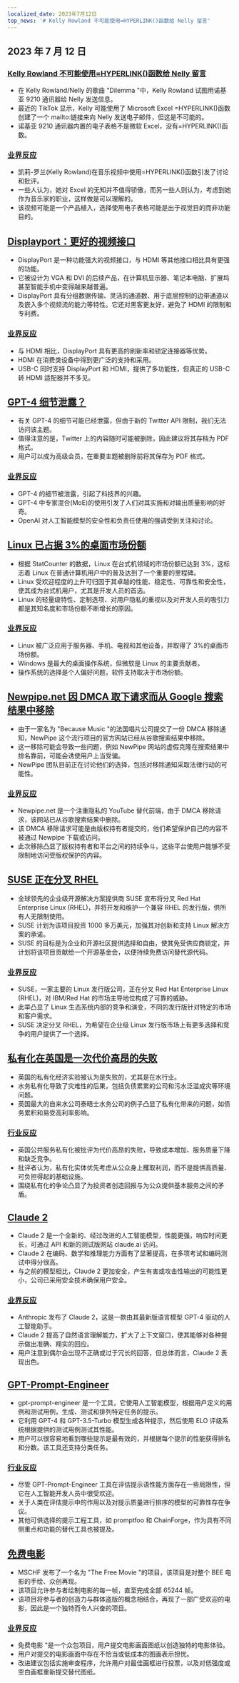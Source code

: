 ```yaml
---
localized_date: 2023年7月12日
top_news: '# Kelly Rowland 不可能使用=HYPERLINK()函数给 Nelly 留言'
---
```


## 2023 年 7 月 12 日

### [Kelly Rowland 不可能使用=HYPERLINK()函数给 Nelly 留言](https://blog.jgc.org/2023/07/unfortunately-kelly-rowland-couldnt.html)

- 在 Kelly Rowland/Nelly 的歌曲 "Dilemma "中，Kelly Rowland 试图用诺基亚 9210 通讯器给 Nelly 发送信息。
- 最近的 TikTok 显示，Kelly 可能使用了 Microsoft Excel =HYPERLINK()函数创建了一个 mailto:链接来向 Nelly 发送电子邮件，但这是不可能的。
- 诺基亚 9210 通讯器内置的电子表格不是微软 Excel，没有=HYPERLINK()函数。

### [业界反应](http://news.ycombinator.com/item?id=36686857)

- 凯莉-罗兰(Kelly Rowland)在音乐视频中使用=HYPERLINK()函数引发了讨论和批评。
- 一些人认为，她对 Excel 的无知并不值得骄傲，而另一些人则认为，考虑到她作为音乐家的职业，这样做是可以理解的。
- 该视频可能是一个产品植入，选择使用电子表格可能是出于视觉目的而非功能目的。

## [Displayport：更好的视频接口](https://hackaday.com/2023/07/11/displayport-a-better-video-interface/)

- DisplayPort 是一种功能强大的视频接口，与 HDMI 等其他接口相比具有更强的功能。
- 它被设计为 VGA 和 DVI 的后续产品，在计算机显示器、笔记本电脑、扩展坞甚至智能手机中变得越来越普遍。
- DisplayPort 具有分组数据传输、灵活的通道数、用于底层控制的边带通道以及嵌入多个视频流的能力等特性。它还对黑客更友好，避免了 HDMI 的限制和专利费。

### [业界反应](http://news.ycombinator.com/item?id=36681814)

- 与 HDMI 相比，DisplayPort 具有更高的刷新率和锁定连接器等优势。
- HDMI 在消费类设备中得到更广泛的支持和采用。
- USB-C 同时支持 DisplayPort 和 HDMI，提供了多功能性，但真正的 USB-C 转 HDMI 适配器并不多见。

## [GPT-4 细节泄露？](https://threadreaderapp.com/thread/1678545170508267522.html)

- 有关 GPT-4 的细节可能已经泄露，但由于新的 Twitter API 限制，我们无法访问该主题。
- 值得注意的是，Twitter 上的内容随时可能被删除，因此建议将其存档为 PDF 格式。
- 用户可以成为高级会员，在重要主题被删除前将其保存为 PDF 格式。

### [业界反应](http://news.ycombinator.com/item?id=36675934)

- GPT-4 的细节被泄露，引起了科技界的兴趣。
- GPT-4 中专家混合(MoE)的使用引发了人们对其实施和对输出质量影响的好奇。
- OpenAI 对人工智能模型的安全性和负责任使用的强调受到关注和讨论。

## [Linux 已占据 3%的桌面市场份额](https://linuxiac.com/linux-hits-3-percent-market-share/)

- 根据 StatCounter 的数据，Linux 在台式机领域的市场份额已达到 3%，这标志着 Linux 在普通计算机用户中的普及达到了一个重要的里程碑。
- Linux 受欢迎程度的上升可归因于其卓越的性能、稳定性、可靠性和安全性，使其成为台式机用户，尤其是开发人员的首选。
- Linux 的轻量级特性、定制选项、对用户隐私的重视以及对开发人员的吸引力都是其知名度和市场份额不断增长的原因。

### [业界反应](http://news.ycombinator.com/item?id=36676103)

- Linux 被广泛应用于服务器、手机、电视和其他设备，并取得了 3%的桌面市场份额。
- Windows 是最大的桌面操作系统，但微软是 Linux 的主要贡献者。
- 操作系统的选择是个人偏好问题，软件支持取决于市场份额。

## [Newpipe.net 因 DMCA 取下请求而从 Google 搜索结果中移除](https://newpipe.net/blog/pinned/announcement/newpipe-net-dmca-google-search/)

- 由于一家名为 "Because Music "的法国唱片公司提交了一份 DMCA 移除通知，NewPipe 这个流行项目的官方网站已经从谷歌搜索结果中移除。
- 这一移除可能会导致一些问题，例如 NewPipe 网站的虚假克隆在搜索结果中排名靠前，可能会诱使用户上当受骗。
- NewPipe 团队目前正在讨论他们的选择，包括对移除通知采取法律行动的可能性。

### [业界反应](http://news.ycombinator.com/item?id=36682509)

- Newpipe.net 是一个注重隐私的 YouTube 替代前端，由于 DMCA 移除请求，该网站已从谷歌搜索结果中删除。
- 该 DMCA 移除请求可能是由版权持有者提交的，他们希望保护自己的内容不被通过 Newpipe 下载或访问。
- 此次移除凸显了版权持有者和平台之间的持续争斗，这些平台使用户能够不受限制地访问受版权保护的内容。

## [SUSE 正在分叉 RHEL](https://www.suse.com/news/SUSE-Preserves-Choice-in-Enterprise-Linux/)

- 全球领先的企业级开源解决方案提供商 SUSE 宣布将分叉 Red Hat Enterprise Linux (RHEL)，并将开发和维护一个兼容 RHEL 的发行版，供所有人无限制使用。
- SUSE 计划为该项目投资 1000 多万美元，加强其对创新和支持 Linux 解决方案的承诺。
- SUSE 的目标是为企业和开源社区提供选择和自由，使其免受供应商锁定，并计划将该项目贡献给一个开源基金会，以便持续免费访问替代源代码。

### [业界反应](http://news.ycombinator.com/item?id=36678079)

- SUSE，一家主要的 Linux 发行版公司，正在分叉 Red Hat Enterprise Linux (RHEL)，对 IBM/Red Hat 的市场主导地位构成了可靠的威胁。
- 此举凸显了 Linux 生态系统内部的竞争和演变，不同的发行版针对特定的市场和客户需求。
- SUSE 决定分叉 RHEL，为希望在企业级 Linux 发行版市场上有更多选择和竞争的用户提供了一个选择。

## [私有化在英国是一次代价高昂的失败](https://www.economist.com/by-invitation/2023/07/10/mathew-lawrence-on-why-privatisation-has-been-a-costly-failure-in-britain)

- 英国的私有化经济实验被认为是失败的，尤其是在水行业。
- 水务私有化导致了灾难性的后果，包括负债累累的公司和污水泛滥成灾等环境问题。
- 英国最大的自来水公司泰晤士水务公司的例子凸显了私有化带来的问题，如债务累积和易受高利率影响。

### [行业反应](http://news.ycombinator.com/item?id=36678375)

- 英国公共服务私有化被批评为代价高昂的失败，导致成本增加、服务质量下降和缺乏竞争。
- 批评者认为，私有化实体优先考虑从公众身上攫取利润，而不是提供高质量、可负担得起的基础设施。
- 围绕私有化的争论凸显了为投资者创造回报与为公众提供基本服务之间的矛盾。

## [Claude 2](https://www.anthropic.com/index/claude-2)

- Claude 2 是一个全新的、经过改进的人工智能模型，性能更强，响应时间更长，可通过 API 和新的测试版网站 claude.ai 访问。
- Claude 2 在编码、数学和推理能力方面有了显著提高，在多项考试和编码测试中得分很高。
- 与之前的模型相比，Claude 2 更加安全，产生有害或攻击性输出的可能性更小，公司已采用安全技术确保用户安全。

### [业界反应](http://news.ycombinator.com/item?id=36680755)

- Anthropic 发布了 Claude 2，这是一款由其最新版语言模型 GPT-4 驱动的人工智能助手。
- Claude 2 提高了自然语言理解能力，扩大了上下文窗口，使其能够对各种提示做出准确、翔实的回应。
- 用户注意到偶尔会出现不正确或过于冗长的回答，但总体而言，Claude 2 表现出色。

## [GPT-Prompt-Engineer](https://github.com/mshumer/gpt-prompt-engineer)

- gpt-prompt-engineer 是一个工具，它使用人工智能模型，根据用户定义的用例和测试用例，生成、测试和排列特定任务的提示。
- 它利用 GPT-4 和 GPT-3.5-Turbo 模型生成各种提示，然后使用 ELO 评级系统根据提供的测试用例测试其性能。
- 用户可以很容易地看到哪些提示是最有效的，并根据每个提示的性能获得排名和分数。该工具还支持分类任务。

### [行业反应](http://news.ycombinator.com/item?id=36677034)

- 尽管 GPT-Prompt-Engineer 工具在评估提示语性能方面存在一些局限性，但它在人工智能开发人员中很受欢迎。
- 关于人类在评估提示中的作用以及对提示质量进行排序的模型的可靠性存在争议。
- 其他可供选择的提示工程工具，如 promptfoo 和 ChainForge，作为具有不同侧重点和功能的替代工具也被提及。

## [免费电影](https://thefreemovie.buzz/)

- MSCHF 发布了一个名为 "The Free Movie "的项目，该项目是对整个 BEE 电影的手绘、众创再现。
- 该项目允许参与者绘制电影的每一帧，直至完成全部 65244 帧。
- 该项目将参与者的创造力与群体盗版的概念相结合，再现了一部广受欢迎的电影，因此是一个独特而令人兴奋的项目。

### [业界反应](http://news.ycombinator.com/item?id=36687399)

- 免费电影 "是一个众包项目，用户提交电影画面图纸以创造独特的电影体验。
- 用户对提交的电影画面中存在不恰当或低成本的图画表示担忧。
- 改进建议包括实施审查程序，允许用户对最佳画框进行投票，以及对低强度或空白画框重新提交替代图纸。
